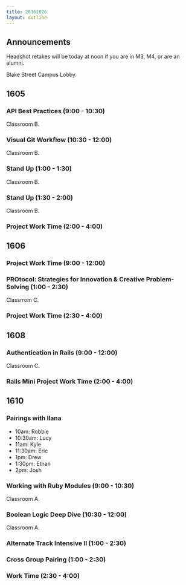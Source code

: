 ```yaml
---
title: 20161026
layout: outline
---
```

## Announcements

Headshot retakes will be today at noon if you are in M3, M4, or are an alumni.

Blake Street Campus Lobby.


## 1605

### API Best Practices (9:00 - 10:30)

Classroom B.

### Visual Git Workflow (10:30 - 12:00)

Classroom B.

### Stand Up (1:00 - 1:30)

Classroom B.

### Stand Up (1:30 - 2:00)

Classroom B.

### Project Work Time (2:00 - 4:00)


## 1606

### Project Work Time (9:00 - 12:00)

### PROtocol: Strategies for Innovation & Creative Problem-Solving (1:00 - 2:30)

Classrrom C.

### Project Work Time (2:30 - 4:00)


## 1608

### Authentication in Rails (9:00 - 12:00)

Classroom C.

### Rails Mini Project Work Time (2:00 - 4:00)


## 1610

### Pairings with Ilana

- 10am: Robbie
- 10:30am: Lucy
- 11am: Kyle
- 11:30am: Eric
- 1pm: Drew
- 1:30pm: Ethan
- 2pm: Josh

### Working with Ruby Modules (9:00 - 10:30)

Classroom A.

### Boolean Logic Deep Dive (10:30 - 12:00)

Classroom A.

### Alternate Track Intensive II (1:00 - 2:30)

### Cross Group Pairing (1:00 - 2:30)

### Work Time (2:30 - 4:00)
